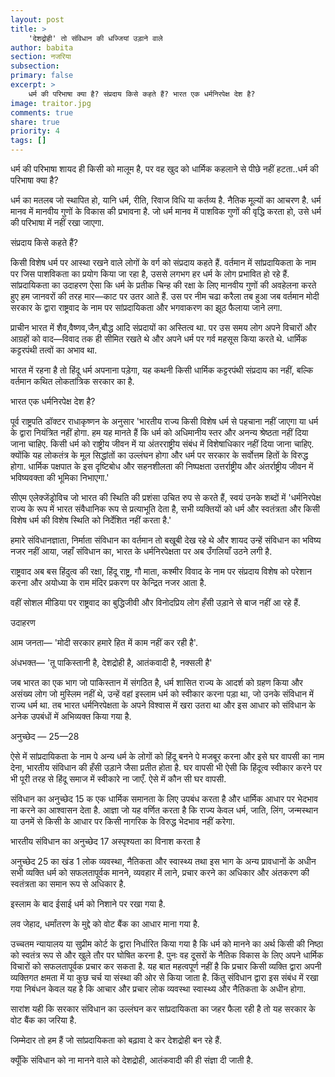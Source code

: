 ```yaml
---
layout: post
title: >
    'देशद्रोही' तो संविधान की धज्जियां उड़ाने वाले
author: babita
section: नजरिया
subsection:
primary: false
excerpt: >
    धर्म की परिभाषा क्या है? संप्रदाय किसे कहते हैं? भारत एक धर्मनिरपेक्ष देश है?
image: traitor.jpg
comments: true
share: true
priority: 4
tags: []
---
```


धर्म की परिभाषा शायद ही किसी को मालूम है, पर वह खुद को धार्मिक कहलाने से पीछे नहीं हटता..धर्म की परिभाषा क्या है?

धर्म का मतलब जो स्थापित हो, यानि धर्म, रीति, रिवाज विधि या कर्तव्य है. नैतिक मूल्यों का आचरण है. धर्म मानव में मानवीय गुणों के विकास की प्रभावना है. जो धर्म मानव में पाशविक गुणों की वृद्धि करता हो, उसे धर्म की परिभाषा में नहीं रखा जाएगा.

संप्रदाय किसे कहते हैं?

किसी विशेष धर्म पर आस्था रखने वाले लोगों के वर्ग को संप्रदाय कहते हैं. वर्तमान में सांप्रदायिकता के नाम पर जिस पाशविकता का प्रयोग किया जा रहा है, उससे लगभग हर धर्म के लोग प्रभावित  हो रहे हैं. सांप्रदायिकता का उदाहरण ऐसा कि धर्म के प्रतीक चिन्ह की रक्षा के लिए मानवीय गुणों की अवहेलना करते हुए हम जानवरों की तरह मार—काट पर उतर आते हैं. उस पर नीम चढा करैला तब हुआ जब वर्तमान मोदी सरकार के द्वारा राष्ट्रवाद के नाम पर सांप्रदायिकता और भगवाकरण का झूठ फैलाया जाने लगा.

प्राचीन भारत में शैव,वैष्णव,जैन,बौद्ध आदि संप्रदायों का अस्तित्व था. पर उस समय लोग अपने विचारों और आग्रहों को वाद—विवाद तक ही सीमित रखते थे और अपने धर्म पर गर्व महसूस किया करते थे. धार्मिक कट्टरपंथी तत्वों का अभाव था.

भारत में रहना है तो हिंदू धर्म अपनाना पड़ेगा, यह कथनी किसी धार्मिक कट्टरपंथी संप्रदाय का नहीं, बल्कि वर्तमान कथित लोकतांत्रिक सरकार का है.

भारत एक धर्मनिरपेक्ष देश है?

पूर्व राष्ट्रपति डॉक्टर राधाकृष्णन के अनुसार 'भारतीय राज्य किसी विशेष धर्म से पहचाना नहीं जाएगा या धर्म के द्वारा नियंत्रित नहीं होगा. हम यह मानते हैं कि धर्म को अधिमानीय स्तर और अनन्य श्रेष्ठता नहीं दिया जाना चाहिए. किसी धर्म को राष्ट्रीय जीवन में या अंतरराष्ट्रीय संबंध में विशेषाधिकार नहीं दिया जाना चाहिए. क्योंकि यह लोकतंत्र के मूल सिद्धांतों का उल्लंघन होगा और धर्म पर सरकार के सर्वोत्तम हितों के विरुद्ध होगा. धार्मिक पक्षपात के इस दृष्टिबोध और सहनशीलता की निष्पक्षता उत्तर्राष्ट्रीय और अंतर्राष्ट्रीय जीवन में भविष्यवक्ता की भूमिका निभाएगा.'

सीएम एलेक्जेंड्रोविच जो भारत की स्थिति की प्रशंसा उचित रुप से करते हैं, स्वयं उनके शब्दों में 'धर्मनिरपेक्ष राज्य के रूप में भारत संवैधानिक रूप से प्रत्याभूति देता है, सभी व्यक्तियों को धर्म और स्वतंत्रता और किसी विशेष धर्म की विशेष स्थिति को निर्देशित नहीं करता है.'

हमारे संविधानज्ञाता, निर्माता संविधान का वर्तमान तो बखूबी देख रहे थे और शायद उन्हें संविधान का भविष्य नजर नहीं आया, जहाँ संविधान का, भारत के धर्मनिरपेक्षता पर अब उँगलियाँ उठने लगी है.

राष्ट्रवाद अब बस हिंदुत्व की रक्षा, हिंदू राष्ट्र, गौ माता, कश्मीर विवाद के नाम पर संप्रदाय विशेष को परेशान करना और अयोध्या के राम मंदिर प्रकरण पर केन्द्रित नजर आता है.

वहीं सोशल मीडिया पर राष्ट्रवाद का बुद्धिजीवी और विनोदप्रिय लोग हँसी उड़ाने से बाज नहीं आ रहे हैं.

उदाहरण

आम जनता— 'मोदी सरकार हमारे हित में काम नहीं कर रही है'.

अंधभक्त—  'तू पाकिस्तानी है, देशद्रोही है, आतंकवादी है, नक्सली है'

जब भारत का एक भाग जो पाकिस्तान में संगठित है, धर्म शासित राज्य के आदर्श को ग्रहण किया और असंख्य लोग जो मुस्लिम नहीं थे, उन्हें वहां इस्लाम धर्म को स्वीकार करना पड़ा था, जो उनके संविधान में राज्य धर्म था. तब भारत धर्मनिरपेक्षता के अपने विश्वास में खरा उतरा था और इस आधार को संविधान के अनेक उपबंधों में अभिव्यक्त किया गया है.


अनुच्छेद — 25—28

ऐसे में सांप्रदायिकता के नाम पे अन्य धर्म के लोगों को हिंदू बनने पे मजबूर करना और इसे घर वापसी का नाम देना, भारतीय संविधान की हँसी उड़ाने जैसा प्रतीत होता है. घर वापसी भी ऐसी कि हिंदूत्व स्वीकार करने पर भी पूरी तरह से हिंदू समाज में स्वीकारे ना जाएँ. ऐसे में कौन सी घर वापसी.

संविधान का अनुच्छेद 15 क एक धार्मिक समानता के लिए उपबंध करता है और धार्मिक आधार पर भेदभाव ना करने का आश्वासन देता है. आज्ञा जो यह वर्णित करता है कि राज्य केवल धर्म, जाति, लिंग, जन्मस्थान या उनमें से किसी के आधार पर किसी नागरिक के विरुद्ध भेदभाव नहीं करेगा.

भारतीय संविधान का अनुच्छेद 17 अस्पृश्यता का विनाश करता है

अनुच्छेद 25 का खंड 1 लोक व्यवस्था, नैतिकता और स्वास्थ्य तथा इस भाग के अन्य प्रावधानों के अधीन सभी व्यक्ति धर्म को सफलतापूर्वक मानने, व्यवहार में लाने, प्रचार करने का अधिकार और अंतकरण की स्वतंत्रता का समान रूप से अधिकार है.

इस्लाम के बाद ईसाई धर्म को निशाने पर रखा गया है.

लव जेहाद, धर्मांतरण के मुद्दे को वोट बैंक का आधार माना गया है.

उच्चतम न्यायालय या सुप्रीम कोर्ट के द्वारा निर्धारित किया गया है कि धर्म को मानने का अर्थ किसी की निष्ठा को स्वतंत्र रूप से और खुले तौर पर घोषित करना है. पुनः वह दूसरों के नैतिक विकास के लिए अपने धार्मिक विचारों को सफलतापूर्वक प्रचार कर सकता है. यह बात महत्वपूर्ण नहीं है कि प्रचार किसी व्यक्ति द्वारा अपनी व्यक्तिगत क्षमता में या कुछ चर्च या संस्था की ओर से किया जाता है. किंतु संविधान द्वारा इस संबंध में रखा गया निबंधन केवल यह है कि आचार और प्रचार लोक व्यवस्था स्वास्थ्य और नैतिकता के अधीन होगा.

सारांश यही कि सरकार संविधान का उल्लंघन कर सांप्रदायिकता का जहर फैला रही है तो यह सरकार के वोट बैंक का जरिया है.

जिम्मेदार तो हम हैं जो सांप्रदायिकता को बढ़ावा दे कर देशद्रोही बन रहे हैं.

क्यूँकि संविधान को ना मानने वाले को देशद्रोही, आतंकवादी की ही संज्ञा दी जाती है.